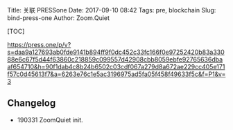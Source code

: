 Title: 关联 PRESSone
Date: 2017-09-10 08:42
Tags: pre, blockchain
Slug: bind-press-one
Author: Zoom.Quiet

[TOC]



https://press.one/p/v?s=daa9a127693ab0fde9141b894ff9f0dc452c33fc166f0e97252420b83a33088e6c67f5d44f63860c218859c099557d42908cbb8059ebfe92765636dbaaf654710&h=90f1dab4c8b24b6502c03cdf067a279d8a672ae229cc405e171f57c0d45613f7&a=6263e76c1e5ac3196975ad5fa05f458f49633f5c&f=P1&v=3

## Changelog

- 190331 ZoomQuiet init.